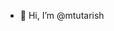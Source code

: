 - 👋 Hi, I’m @mtutarish


<!---
mtutarish/mtutarish is a ✨ special ✨ repository because its `README.md` (this file) appears on your GitHub profile.
You can click the Preview link to take a look at your changes.
--->
